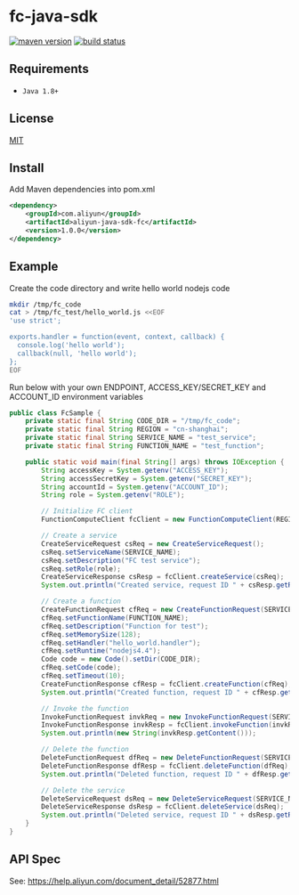 fc-java-sdk
=======

[![maven version][mvn-image]][mvn-url]
[![build status][travis-image]][travis-url]

[mvn-image]: https://img.shields.io/maven-central/v/com.aliyun/aliyun-java-sdk-fc.svg?style=flat-square
[mvn-url]: http://search.maven.org/#search%7Cga%7C1%7Caliyun-java-sdk-fc
[travis-image]: https://img.shields.io/travis/aliyun/fc-java-sdk/master.svg?style=flat-square
[travis-url]: https://travis-ci.org/aliyun/fc-java-sdk.svg?branch=master

## Requirements

- `Java 1.8+`

## License

[MIT](LICENSE)

## Install

Add Maven dependencies into pom.xml

```xml
<dependency>
    <groupId>com.aliyun</groupId>
    <artifactId>aliyun-java-sdk-fc</artifactId>
    <version>1.0.0</version>
</dependency>
```

## Example

Create the code directory and write hello world nodejs code

```bash
mkdir /tmp/fc_code
cat > /tmp/fc_test/hello_world.js <<EOF
'use strict';

exports.handler = function(event, context, callback) {
  console.log('hello world');
  callback(null, 'hello world');
};
EOF
```

Run below with your own ENDPOINT, ACCESS_KEY/SECRET_KEY and ACCOUNT_ID environment variables

```Java
public class FcSample {
    private static final String CODE_DIR = "/tmp/fc_code";
    private static final String REGION = "cn-shanghai";
    private static final String SERVICE_NAME = "test_service";
    private static final String FUNCTION_NAME = "test_function";

    public static void main(final String[] args) throws IOException {
        String accessKey = System.getenv("ACCESS_KEY");
        String accessSecretKey = System.getenv("SECRET_KEY");
        String accountId = System.getenv("ACCOUNT_ID");
        String role = System.getenv("ROLE");

        // Initialize FC client
        FunctionComputeClient fcClient = new FunctionComputeClient(REGION, accountId, accessKey, accessSecretKey);

        // Create a service
        CreateServiceRequest csReq = new CreateServiceRequest();
        csReq.setServiceName(SERVICE_NAME);
        csReq.setDescription("FC test service");
        csReq.setRole(role);
        CreateServiceResponse csResp = fcClient.createService(csReq);
        System.out.println("Created service, request ID " + csResp.getRequestId());

        // Create a function
        CreateFunctionRequest cfReq = new CreateFunctionRequest(SERVICE_NAME);
        cfReq.setFunctionName(FUNCTION_NAME);
        cfReq.setDescription("Function for test");
        cfReq.setMemorySize(128);
        cfReq.setHandler("hello_world.handler");
        cfReq.setRuntime("nodejs4.4");
        Code code = new Code().setDir(CODE_DIR);
        cfReq.setCode(code);
        cfReq.setTimeout(10);
        CreateFunctionResponse cfResp = fcClient.createFunction(cfReq);
        System.out.println("Created function, request ID " + cfResp.getRequestId());

        // Invoke the function
        InvokeFunctionRequest invkReq = new InvokeFunctionRequest(SERVICE_NAME, FUNCTION_NAME);
        InvokeFunctionResponse invkResp = fcClient.invokeFunction(invkReq);
        System.out.println(new String(invkResp.getContent()));

        // Delete the function
        DeleteFunctionRequest dfReq = new DeleteFunctionRequest(SERVICE_NAME, FUNCTION_NAME);
        DeleteFunctionResponse dfResp = fcClient.deleteFunction(dfReq);
        System.out.println("Deleted function, request ID " + dfResp.getRequestId());

        // Delete the service
        DeleteServiceRequest dsReq = new DeleteServiceRequest(SERVICE_NAME);
        DeleteServiceResponse dsResp = fcClient.deleteService(dsReq);
        System.out.println("Deleted service, request ID " + dsResp.getRequestId());
    }
}
```

## API Spec

See: https://help.aliyun.com/document_detail/52877.html
